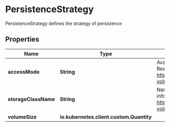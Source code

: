 

# PersistenceStrategy

PersistenceStrategy defines the strategy of persistence

## Properties

Name | Type | Description | Notes
------------ | ------------- | ------------- | -------------
**accessMode** | **String** | Available access modes such as ReadWriteOnce, ReadWriteMany https://kubernetes.io/docs/concepts/storage/persistent-volumes/#access-modes |  [optional]
**storageClassName** | **String** | Name of the StorageClass required by the claim. More info: https://kubernetes.io/docs/concepts/storage/persistent-volumes#class-1 |  [optional]
**volumeSize** | **io.kubernetes.client.custom.Quantity** |  |  [optional]



